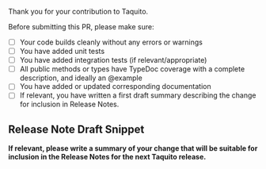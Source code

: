 Thank you for your contribution to Taquito.

Before submitting this PR, please make sure:

- [ ] Your code builds cleanly without any errors or warnings
- [ ] You have added unit tests
- [ ] You have added integration tests (if relevant/appropriate)
- [ ] All public methods or types have TypeDoc coverage with a complete description, and ideally an @example
- [ ] You have added or updated corresponding documentation
- [ ] If relevant, you have written a first draft summary describing the change for inclusion in Release Notes. 

## Release Note Draft Snippet

__If relevant, please write a summary of your change that will be suitable for
inclusion in the Release Notes for the next Taquito release.__
